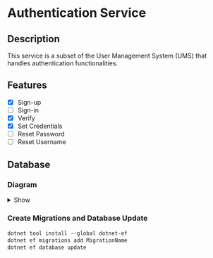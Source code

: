 # Authentication Service

## Description

This service is a subset of the User Management System (UMS) that handles authentication functionalities.

## Features

- [x] Sign-up
- [ ] Sign-in
- [x] Verify
- [x] Set Credentials
- [ ] Reset Password
- [ ] Reset Username

## Database

### Diagram

<details>
  <summary>Show</summary>

![db-diagram](./Assets/database.jpg)
</details>

### Create Migrations and Database Update

```shell
dotnet tool install --global dotnet-ef
dotnet ef migrations add MigrationName
dotnet ef database update
```
